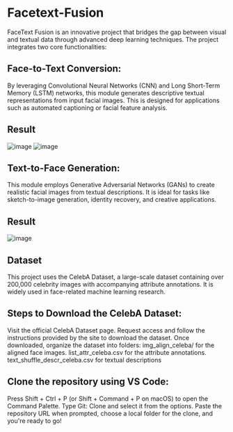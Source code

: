 # Facetext-Fusion
FaceText Fusion is an innovative project that bridges the gap between visual and textual data through advanced deep learning techniques. The project integrates two core functionalities:

## Face-to-Text Conversion:
By leveraging Convolutional Neural Networks (CNN) and Long Short-Term Memory (LSTM) networks, this module generates descriptive textual representations from input facial images. This is designed for applications such as automated captioning or facial feature analysis.

## Result
![image](https://github.com/user-attachments/assets/f7eea83a-9f5c-4acc-b393-b6a01a87bc6d)
![image](https://github.com/user-attachments/assets/ed0af922-5dff-48eb-9a6e-144fd021df52)



## Text-to-Face Generation:
This module employs Generative Adversarial Networks (GANs) to create realistic facial images from textual descriptions. It is ideal for tasks like sketch-to-image generation, identity recovery, and creative applications.

## Result
![image](https://github.com/user-attachments/assets/019f7e16-b3c5-4fec-a187-783e8be4cc6b)


## Dataset
This project uses the CelebA Dataset, a large-scale dataset containing over 200,000 celebrity images with accompanying attribute annotations. It is widely used in face-related machine learning research.

## Steps to Download the CelebA Dataset:
Visit the official CelebA Dataset page.
Request access and follow the instructions provided by the site to download the dataset.
Once downloaded, organize the dataset into folders:
img_align_celeba/ for the aligned face images.
list_attr_celeba.csv for the attribute annotations.
text_shuffle_descr_celeba.csv for textual descriptions



## Clone the repository using VS Code:

Press Shift + Ctrl + P (or Shift + Command + P on macOS) to open the Command Palette.
Type Git: Clone and select it from the options.
Paste the repository URL when prompted, choose a local folder for the clone, and you're ready to go!
